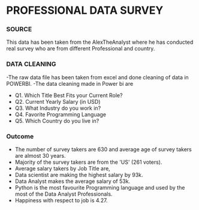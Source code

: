 # PROFESSIONAL DATA SURVEY
### SOURCE
This data has been taken from the AlexTheAnalyst where he has conducted real survey who are from different Professional and country.
### DATA CLEANING 
-The raw data file has been taken from excel and done cleaning of data in POWERBI.
-The data cleaning made in Power bi are
- Q1. Which Title Best Fits your Current Role?
- Q2. Current Yearly Salary (in USD)
- Q3. What Industry do you work in?
- Q4. Favorite Programming Language
- Q5. Which Country do you live in?
### Outcome
- The number of survey takers are 630 and average age of survey takers are almost 30 years.
- Majority of the survey takers are from the 'US' (261 voters).
- Average salary takers by Job Title are,
- Data scientist are making the highest salary by 93k. 
- Data Analyst makes the average salary of 53k.
- Python is the most favourite Programming language and used by the most of the Data Analyst Professionals.
- Happiness with respect to job is 4.27.

